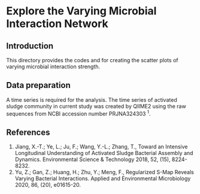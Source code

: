 # Explore the Varying Microbial Interaction Network
## Introduction
This directory provides the codes and for creating the scatter plots of varying microbial interaction strength.

## Data preparation
A time series is required for the analysis. The time series of activated sludge community in current study was created by QIIME2 using the raw sequences from NCBI accession number PRJNA324303 <sup>1</sup>.

## References
1. Jiang, X.-T.; Ye, L.; Ju, F.; Wang, Y.-L.; Zhang, T., Toward an Intensive Longitudinal Understanding of Activated Sludge Bacterial Assembly and Dynamics. Environmental Science & Technology 2018, 52, (15), 8224-8232.
2. Yu, Z.; Gan, Z.; Huang, H.; Zhu, Y.; Meng, F., Regularized S-Map Reveals Varying Bacterial Interactions. Applied and Environmental Microbiology 2020, 86, (20), e01615-20.
